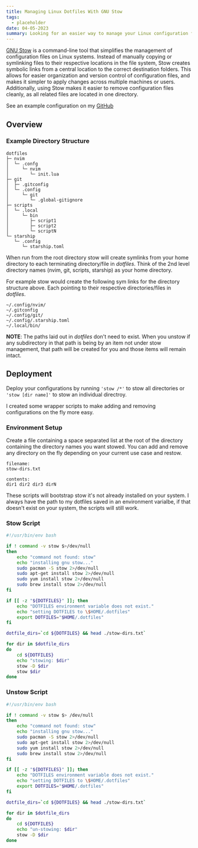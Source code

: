 ```yaml
---
title: Managing Linux Dotfiles With GNU Stow
tags:
  - placeholder
date: 04-05-2023
summary: Looking for an easier way to manage your Linux configuration files? Try GNU Stow, the command-line tool that simplifies organization, version control, and deployment.
---
```


[GNU Stow](https://www.gnu.org/software/stow/) is a command-line tool that simplifies the management of configuration files on Linux systems. Instead of manually copying or symlinking files to their respective locations in the file system, Stow creates symbolic links from a central location to the correct destination folders. This allows for easier organization and version control of configuration files, and makes it simpler to apply changes across multiple machines or users. Additionally, using Stow makes it easier to remove configuration files cleanly, as all related files are located in one directory.

See an example configuration on my
[GitHub](https://github.com/austinwhite/dotfiles)

## Overview
### Example Directory Structure
    dotfiles
    ├─ nvim
    │  └─ .confg
    │     └─ nvim
    │        └─ init.lua
    ├─ git
    │  ├─ .gitconfig
    │  └─ .config
    │     └─ git
    │        └─ .global-gitignore
    ├─ scripts
    │  └─ .local
    │     └─ bin
    │        ├─ script1
    │        ├─ script2
    │        └─ scriptN
    └─ starship
       └─ .config
          └─ starship.toml

When run from the root directory stow will create symlinks from your home directory to each terminating directory/file in _dotfiles_. Think of the 2nd level directory names (nvim, git, scripts, starship) as your home directory.

For example stow would create the following sym links for the directory structure above. Each pointing to their respective directories/files in _dotfiles_.

    ~/.config/nvim/
    ~/.gitconfig
    ~/.config/git/
    ~/.config/.starship.toml
    ~/.local/bin/

**NOTE**: The paths laid out in _dotfiles_ don't need to exist. When you unstow if any subdirectory in that path is being by an item not under stow management, that path will be created for you and those items will remain intact.

## Deployment
Deploy your configurations by running `'stow /*'` to stow all
directories or `'stow [dir name]'` to stow an individual directroy.

I created some wrapper scripts to make adding and removing configurations on the fly more easy.

### Environment Setup

Create a file containing a space separated list at the root of the directory containing the directory names you want stowed. You can add and remove any directory on the fly depending on your current use case and restow.

    filename:
    stow-dirs.txt

    contents:
    dir1 dir2 dir3 dirN

These scripts will bootstrap stow it's not already installed on your system. I always have the path to my dotfiles saved in an environment varialbe, if that doesn't exist on your system, the scripts will still work.

### Stow Script

```bash
#!/usr/bin/env bash

if ! command -v stow $>/dev/null
then
    echo "command not found: stow"
    echo "installing gnu stow..."
    sudo pacman -S stow 2>/dev/null
    sudo apt-get install stow 2>/dev/null
    sudo yum install stow 2>/dev/null
    sudo brew install stow 2>/dev/null 
fi

if [[ -z "${DOTFILES}" ]]; then
    echo "DOTFILES environment variable does not exist."
    echo "setting DOTFILES to \$HOME/.dotfiles"
    export DOTFILES="$HOME/.dotfiles"
fi

dotfile_dirs=`cd ${DOTFILES} && head ./stow-dirs.txt` 

for dir in $dotfile_dirs
do
    cd ${DOTFILES}
    echo "stowing: $dir"
    stow -D $dir
    stow $dir
done
```

### Unstow Script

```bash
#!/usr/bin/env bash

if ! command -v stow $> /dev/null
then
    echo "command not found: stow"
    echo "installing gnu stow..."
    sudo pacman -S stow 2>/dev/null
    sudo apt-get install stow 2>/dev/null
    sudo yum install stow 2>/dev/null
    sudo brew install stow 2>/dev/null 
fi

if [[ -z "${DOTFILES}" ]]; then
    echo "DOTFILES environment variable does not exist."
    echo "setting DOTFILES to \$HOME/.dotfiles"
    export DOTFILES="$HOME/.dotfiles"
fi

dotfile_dirs=`cd ${DOTFILES} && head ./stow-dirs.txt` 

for dir in $dotfile_dirs
do
    cd ${DOTFILES}
    echo "un-stowing: $dir"
    stow -D $dir
done
```

